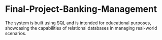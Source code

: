 # Final-Project-Banking-Management
The system is built using SQL and is intended for educational purposes, showcasing the capabilities of relational databases in managing real-world scenarios.
